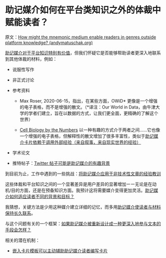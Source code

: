 # 助记媒介如何在平台类知识之外的体裁中赋能读者？

原文：[How might the mnemonic medium enable readers in genres outside platform knowledge? (andymatuschak.org)](https://notes.andymatuschak.org/z57S2Fte6gAnnM1gCS2nHpH7NYAiXD8KeDfvZ)

[助记媒介对于平台知识特别有价值](https://notes.andymatuschak.org/z2bwNMKjXjzp9tGrK6Hm7PXpoEeNAG9M65JW6)，但我们怀疑它是否能够帮助读者更深入地联系到其他体裁的材料，例如：

- 说服性写作

- 非正式讨论

- 参考资料

  - Max Roser, 2020-06-15，指出，在某些方面，OWiD\* 更像是一个增强的电子表格，而不是增强的散文。（\*译注：Our World in Data，由牛津大学的学者们建立，旨在以数据的方式，让我们更全面，更精确的了解这个世界）

  - [Cell Biology by the Numbers](https://notes.andymatuschak.org/zXBk7GLFDaxgd6oMsRd5Jdr17dnCtik3MQ8) 以一种有趣的方式介于两者之间……它也像一个增强的电子表格，但解释性的散文增加了很多丰富性，类似于[助记媒介卡片依赖于调用外部经验（来自叙事，来自现实世界的经验）](https://notes.andymatuschak.org/zBnpJjh6V7yrWbNBJ39Gx2TXiyXVQ4jByPc)

- 学术论文

- 推特帖子：[Twitter 帖子可能是助记媒介的有趣背景](https://notes.andymatuschak.org/z4rDaiTpdFf2nmTEuHyyR8RfQWaMZn5gRtxcb)

到目前为止，工作中遇到的一些挑战：[将助记媒介应用于非技术性文章的经验教训](https://notes.andymatuschak.org/ztWkeRtP1VRttCcrGPmDH6trs3vobziJMHT)

这些体裁和平台知识之间的一个显著差异是用户差异的显著增加ーー无论是在动机/目的方面，还是在预备知识方面。我预计这将需要媒介变得更加灵活。[助记媒介如何适应读者不同的背景和目标？](https://notes.andymatuschak.org/z287gqhS79WChEm7zRiB5vcuVAXYCnn3GCXv)

我猜想，关键方法是少用这种媒介建立详细的记忆，而多用[助记媒介使读者与材料保持长久联系](https://notes.andymatuschak.org/z7tjqSxGsJ53tXsGkRpchsECWcMsW3sFUw86U)。

与这个问题有关的一个框架：[如果助记媒介被重新设计成一种更深入地参与文本的手段会怎样？](https://notes.andymatuschak.org/z8ByVmn3qYHQmkzLRGN1958M1aYLZ2yzLbvGs)

相关的潜在机制：

- [嵌入卡片模板可以主动辅助助记媒介读者编写卡片](https://notes.andymatuschak.org/z2GSNFzS3TRYHW1UGQhay6Y4J16BVRSwsjWZ)